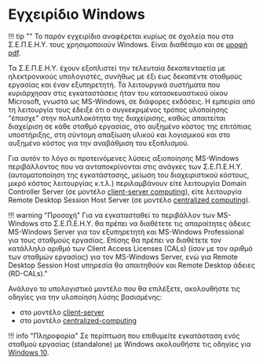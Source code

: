 # Εγχειρίδιο Windows

!!! tip ""
    Το παρόν εγχειρίδιο αναφέρεται κυρίως σε σχολεία που στα Σ.Ε.Π.Ε.Η.Υ. τους χρησιμοποιούν Windows.
    Είναι διαθέσιμο και σε [μορφή
    pdf](https://ts.sch.gr/docs/windows/windows.pdf).

Τα Σ.Ε.Π.Ε.Η.Υ. έχουν εξοπλιστεί την τελευταία δεκαπενταετία με ηλεκτρονικούς υπολογιστές, συνήθως με έξι έως δεκαπέντε σταθμούς εργασίας και έναν εξυπηρετητή. Τα λειτουργικά συστήματα που κυριάρχησαν στις εγκαταστάσεις ήταν του κατασκευαστικού οίκου Microsoft, γνωστά ως MS-Windows, σε διάφορες εκδόσεις. Η εμπειρία από τη λειτουργία τους έδειξε ότι ο συγκεκριμένος τρόπος υλοποίησης "έπασχε" στην πολυπλοκότητα της διαχείρισης, καθώς απαιτείται διαχείριση σε κάθε σταθμό εργασίας, στο αυξημένο κόστος της επιτόπιας υποστήριξης, στη σύντομη απαξίωση υλικού και λογισμικού και στο αυξημένο κόστος για την αναβάθμιση του εξοπλισμού.

Για αυτόν το λόγο οι προτεινόμενες λύσεις αξιοποίησης MS-Windows περιβάλλοντος που να ανταποκρίνονται στις ανάγκες των Σ.Ε.Π.Ε.Η.Υ. (αυτοματοποίηση της εγκατάστασης, μείωση του διαχειριστικού κόστους, μικρό κόστος λειτουργίας κ.τ.λ.) περιλαμβάνουν είτε λειτουργία Domain Controller Server (σε μοντέλο [client-server computing](https://en.wikipedia.org/wiki/Client%E2%80%93server_model)), είτε λειτουργία Remote Desktop Session Host Server (σε μοντέλο [centralized computing](https://en.wikipedia.org/wiki/Centralized_computing)).

!!! warning "Προσοχή"
    Για να εγκατασταθεί το περιβάλλον των MS-Windows στο Σ.Ε.Π.Ε.Η.Υ. θα πρέπει να διαθέτετε τις απαραίτητες άδειες MS-Windows Server για τον εξυπηρετητή και MS-Windows Professional για τους σταθμούς εργασίας. Επίσης θα πρέπει να διαθέτετε τον κατάλληλο αριθμό των Client Access Licenses (CALs) (ίσον με τον αριθμό των σταθμών εργασίας) για τον MS-Windows Server, ενώ για Remote Desktop Session Host υπηρεσία θα απαιτηθούν και Remote Desktop άδειες (RD-CALs)."

Ανάλογο το υπολογιστικό μοντέλο που θα επιλέξετε, ακολουθήστε τις οδηγίες για την υλοποίηση λύσης βασισμένης:

- στο μοντέλο [client-server](client-server/index.md)
- στο μοντέλο [centralized-computing](server-based/index.md)

!!! info "Πληροφορία"
    Σε περίπτωση που επιθυμείτε εγκατάσταση ενός σταθμού εργασίας (standalone) με Windows ακολουθήστε τις οδηγίες για [Windows 10](10/index.md).
